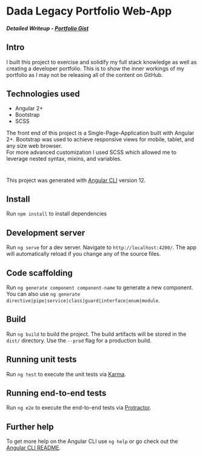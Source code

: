 # Dada Legacy Portfolio Web-App
##### Detailed Writeup - [Portfolio Gist](https://gist.github.com/Dada-Tech/4d651450e20f1267ce77dc26981ad7a3)
  
## Intro
I built this project to exercise and solidify my full stack knowledge as well as creating a developer portfolio. This is to show the inner workings of my portfolio as I may not be releasing all of the content on GitHub.

## Technologies used
* Angular 2+
* Bootstrap
* SCSS  
   
The front end of this project is a Single-Page-Application built with Angular 2+.
Bootstrap was used to achieve responsive views for mobile, tablet, and any size web browser.  
For more advanced customization I used SCSS which allowed me to leverage nested syntax, mixins, and variables.

# 
This project was generated with [Angular CLI](https://github.com/angular/angular-cli) version 12.

## Install
Run `npm install` to install dependencies 

## Development server

Run `ng serve` for a dev server. Navigate to `http://localhost:4200/`. The app will automatically reload if you change any of the source files.

## Code scaffolding

Run `ng generate component component-name` to generate a new component. You can also use `ng generate directive|pipe|service|class|guard|interface|enum|module`.

## Build

Run `ng build` to build the project. The build artifacts will be stored in the `dist/` directory. Use the `--prod` flag for a production build.

## Running unit tests

Run `ng test` to execute the unit tests via [Karma](https://karma-runner.github.io).

## Running end-to-end tests

Run `ng e2e` to execute the end-to-end tests via [Protractor](http://www.protractortest.org/).

## Further help

To get more help on the Angular CLI use `ng help` or go check out the [Angular CLI README](https://github.com/angular/angular-cli/blob/master/README.md).
